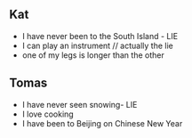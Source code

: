 ## Kat 

- I have never been to the South Island -  LIE
- I can play an instrument   //   actually the lie
- one of my legs is longer than the other

## Tomas

- I have never seen snowing-  LIE
- I love cooking 
- I have been to Beijing on Chinese New Year

